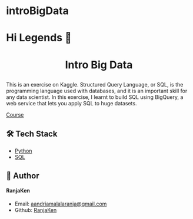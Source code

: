# introBigData
# Hi Legends 👋
# <p align="center">Intro Big Data</p>
  
This is an exercise on Kaggle.
Structured Query Language, or SQL, is the programming language used with databases, and it is an important skill for any data scientist. In this exercise, I learnt to  build  SQL using BigQuery, a web service that lets you apply SQL to huge datasets.

[Course](https://www.kaggle.com/code/dansbecker/getting-started-with-sql-and-bigquery)


## 🛠️ Tech Stack
- [Python](https://www.python.org/)
- [SQL](https://www.mysql.com/)
## 🙇 Author
#### RanjaKen
- Email: [aandriamalalaranja@gmail.com](aandriamalalaranja@gmail.com)
- Github: [RanjaKen](https://github.com/RanjaKen)
